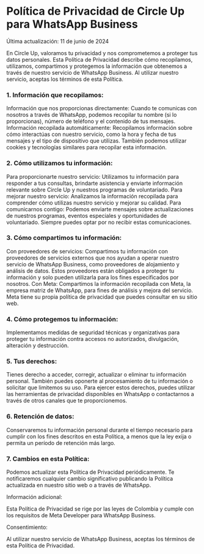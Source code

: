 # Política de Privacidad de Circle Up para WhatsApp Business

Última actualización: 11 de junio de 2024

En Circle Up, valoramos tu privacidad y nos comprometemos a proteger tus datos personales. Esta Política de Privacidad describe cómo recopilamos, utilizamos, compartimos y protegemos la información que obtenemos a través de nuestro servicio de WhatsApp Business. Al utilizar nuestro servicio, aceptas los términos de esta Política.

### 1. Información que recopilamos:

Información que nos proporcionas directamente: Cuando te comunicas con nosotros a través de WhatsApp, podemos recopilar tu nombre (si lo proporcionas), número de teléfono y el contenido de tus mensajes.
Información recopilada automáticamente: Recopilamos información sobre cómo interactúas con nuestro servicio, como la hora y fecha de tus mensajes y el tipo de dispositivo que utilizas. También podemos utilizar cookies y tecnologías similares para recopilar esta información.

### 2. Cómo utilizamos tu información:

Para proporcionarte nuestro servicio: Utilizamos tu información para responder a tus consultas, brindarte asistencia y enviarte información relevante sobre Circle Up y nuestros programas de voluntariado.
Para mejorar nuestro servicio: Analizamos la información recopilada para comprender cómo utilizas nuestro servicio y mejorar su calidad.
Para comunicarnos contigo: Podemos enviarte mensajes sobre actualizaciones de nuestros programas, eventos especiales y oportunidades de voluntariado. Siempre puedes optar por no recibir estas comunicaciones.

### 3. Cómo compartimos tu información:

Con proveedores de servicios: Compartimos tu información con proveedores de servicios externos que nos ayudan a operar nuestro servicio de WhatsApp Business, como proveedores de alojamiento y análisis de datos. Estos proveedores están obligados a proteger tu información y solo pueden utilizarla para los fines especificados por nosotros.
Con Meta: Compartimos la información recopilada con Meta, la empresa matriz de WhatsApp, para fines de análisis y mejora del servicio. Meta tiene su propia política de privacidad que puedes consultar en su sitio web.

### 4. Cómo protegemos tu información:

Implementamos medidas de seguridad técnicas y organizativas para proteger tu información contra accesos no autorizados, divulgación, alteración y destrucción.

### 5. Tus derechos:

Tienes derecho a acceder, corregir, actualizar o eliminar tu información personal. También puedes oponerte al procesamiento de tu información o solicitar que limitemos su uso. Para ejercer estos derechos, puedes utilizar las herramientas de privacidad disponibles en WhatsApp o contactarnos a través de otros canales que te proporcionemos.

### 6. Retención de datos:

Conservaremos tu información personal durante el tiempo necesario para cumplir con los fines descritos en esta Política, a menos que la ley exija o permita un período de retención más largo.

### 7. Cambios en esta Política:

Podemos actualizar esta Política de Privacidad periódicamente. Te notificaremos cualquier cambio significativo publicando la Política actualizada en nuestro sitio web o a través de WhatsApp.

Información adicional:

Esta Política de Privacidad se rige por las leyes de Colombia y cumple con los requisitos de Meta Developer para WhatsApp Business.

Consentimiento:

Al utilizar nuestro servicio de WhatsApp Business, aceptas los términos de esta Política de Privacidad.